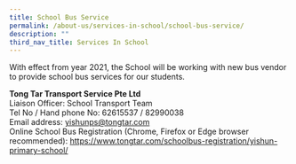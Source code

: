 ```yaml
---
title: School Bus Service
permalink: /about-us/services-in-school/school-bus-service/
description: ""
third_nav_title: Services In School
---
```

With effect from year 2021, the School will be working with new bus vendor to provide school bus services for our students.

**Tong Tar Transport Service Pte Ltd**
<br>Liaison Officer: School Transport Team
<br>Tel No / Hand phone No: 62615537 / 82990038
<br>Email address: [yishunps@tongtar.com](mailto:yishunps@tongtar.com)
<br>Online School Bus Registration (Chrome, Firefox or Edge browser recommended): <a href="https://www.tongtar.com/schoolbus-registration/yishun-primary-school/" target="_blank">https://www.tongtar.com/schoolbus-registration/yishun-primary-school/</a>